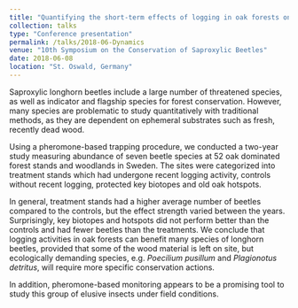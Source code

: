 ```yaml
---
title: "Quantifying the short-term effects of logging in oak forests on threatened longhorn beetles - a pheromone-based approach"
collection: talks
type: "Conference presentation"
permalink: /talks/2018-06-Dynamics
venue: "10th Symposium on the Conservation of Saproxylic Beetles"
date: 2018-06-08
location: "St. Oswald, Germany"
---
```


Saproxylic longhorn beetles include a large number of threatened species, as well
as indicator and flagship species for forest conservation. However, many species
are problematic to study quantitatively with traditional methods, as they are
dependent on ephemeral substrates such as fresh, recently dead wood. 

Using a pheromone-based trapping procedure, we conducted a two-year study measuring
abundance of seven beetle species at 52 oak dominated forest stands and
woodlands in Sweden. The sites were categorized into treatment stands which
had undergone recent logging activity, controls without recent logging, protected
key biotopes and old oak hotspots. 

In general, treatment stands had a higher average number of beetles compared to the controls, but the effect strength
varied between the years. Surprisingly, key biotopes and hotspots did not
perform better than the controls and had fewer beetles than the treatments. We
conclude that logging activities in oak forests can benefit many species of
longhorn beetles, provided that some of the wood material is left on site, but
ecologically demanding species, e.g. *Poecilium pusillum* and *Plagionotus detritus*,
will require more specific conservation actions. 

In addition, pheromone-based monitoring appears to be a promising tool to study this group of elusive insects
under field conditions.
